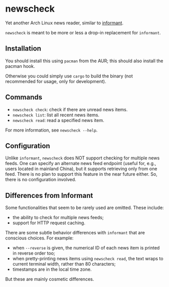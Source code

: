 # newscheck

Yet another Arch Linux news reader, similar to [informant](https://github.com/bradford-smith94/informant).

`newscheck` is meant to be more or less a drop-in replacement for `informant`.

## Installation

You should install this using `pacman` from the AUR; this should also install the pacman hook.

Otherwise you could simply use `cargo` to build the binary (not recommended for usage, only for development).

## Commands

* `newscheck check`: check if there are unread news items.
* `newscheck list`: list all recent news items.
* `newscheck read`: read a specified news item.

For more information, see `newscheck --help`.

## Configuration

Unlike `informant`, `newscheck` does NOT support checking for multiple news feeds. One can specify an alternate news feed endpoint (useful
for, e.g., users located in mainland China), but it supports retrieving only from one feed. There is no plan to support this feature in the
near future either. So, there is no configuration involved.

## Differences from Informant

Some functionalities that seem to be rarely used are omitted. These include:

* the ability to check for multiple news feeds;
* support for HTTP request caching.

There are some subtle behavior differences with `informant` that are conscious choices. For example:

* when `--reverse` is given, the numerical ID of each news item is printed in reverse order too;
* when pretty-printing news items using `newscheck read`, the text wraps to current terminal width, rather than 80 characters;
* timestamps are in the local time zone.

But these are mainly cosmetic differences.
